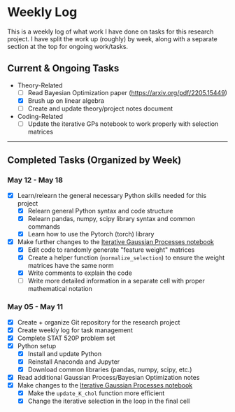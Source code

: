 # Weekly Log

This is a weekly log of what work I have done on tasks for this research project. I have split the work up (roughly) by week, along with a separate section at the top for ongoing work/tasks.

## Current & Ongoing Tasks

- Theory-Related
    * [ ] Read Bayesian Optimization paper (<https://arxiv.org/pdf/2205.15449>)
    * [x] Brush up on linear algebra
    * [ ] Create and update theory/project notes document
- Coding-Related
    * [ ] Update the iterative GPs notebook to work properly with selection matrices 

---

## Completed Tasks (Organized by Week)

### May 12 - May 18

- [x] Learn/relearn the general necessary Python skills needed for this project
    * [x] Relearn general Python syntax and code structure
    * [x] Relearn pandas, numpy, scipy library syntax and common commands
    * [x] Learn how to use the Pytorch (torch) library
- [x] Make further changes to the [Iterative Gaussian Processes notebook](./Code/Demo-Code/iterative_gp_conditioning_updated.ipynb)
    * [x] Edit code to randomly generate "feature weight" matrices 
    * [x] Create a helper function (`normalize_selection`) to ensure the weight matrices have the same norm
    * [x] Write comments to explain the code
    * [ ] Write more detailed information in a separate cell with proper mathematical notation

### May 05 - May 11 

- [x] Create + organize Git repository for the research project
- [x] Create weekly log for task management
- [x] Complete STAT 520P problem set
- [x] Python setup
    * [x] Install and update Python
    * [x] Reinstall Anaconda and Jupyter
    * [x] Download common libraries (pandas, numpy, scipy, etc.)
- [x] Read additional Gaussian Process/Bayesian Optimization notes
- [x] Make changes to the [Iterative Gaussian Processes notebook](./Code/Demo-Code/iterative_gp_conditioning_demo_original.ipynb)
    * [x] Make the `update_K_chol` function more efficient
    * [x] Change the iterative selection in the loop in the final cell
